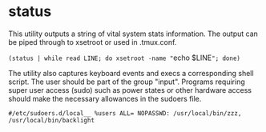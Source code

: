 # status

This utility outputs a string of vital system stats information. The output can be piped through to xsetroot or used in .tmux.conf.

`(status | while read LINE; do xsetroot -name "`echo $LINE`"; done)`

The utility also captures keyboard events and execs a corresponding shell script. The user should be part of the group "input". Programs requiring super user access (sudo) such as power states or other hardware access should make the necessary allowances in the sudoers file.

`#/etc/sudoers.d/local__
%users ALL= NOPASSWD: /usr/local/bin/zzz, /usr/local/bin/backlight`

